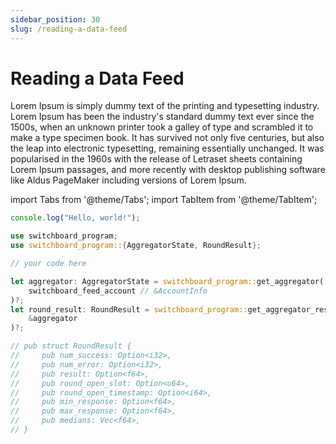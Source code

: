 ```yaml
---
sidebar_position: 30
slug: /reading-a-data-feed
---
```


# Reading a Data Feed

Lorem Ipsum is simply dummy text of the printing and typesetting industry. Lorem Ipsum has been the industry's standard dummy text ever since the 1500s, when an unknown printer took a galley of type and scrambled it to make a type specimen book. It has survived not only five centuries, but also the leap into electronic typesetting, remaining essentially unchanged. It was popularised in the 1960s with the release of Letraset sheets containing Lorem Ipsum passages, and more recently with desktop publishing software like Aldus PageMaker including versions of Lorem Ipsum.

import Tabs from '@theme/Tabs';
import TabItem from '@theme/TabItem';

<Tabs>
<TabItem value="ts" label="Typescript" default>

```ts
console.log("Hello, world!");
```

</TabItem>
<TabItem value="rust" label="Rust">

```rust
use switchboard_program;
use switchboard_program::{AggregatorState, RoundResult};

// your code here

let aggregator: AggregatorState = switchboard_program::get_aggregator(
    switchboard_feed_account // &AccountInfo
)?;
let round_result: RoundResult = switchboard_program::get_aggregator_result(
    &aggregator
)?;

// pub struct RoundResult {
//     pub num_success: Option<i32>,
//     pub num_error: Option<i32>,
//     pub result: Option<f64>,
//     pub round_open_slot: Option<u64>,
//     pub round_open_timestamp: Option<i64>,
//     pub min_response: Option<f64>,
//     pub max_response: Option<f64>,
//     pub medians: Vec<f64>,
// }
```

</TabItem>

</Tabs>
